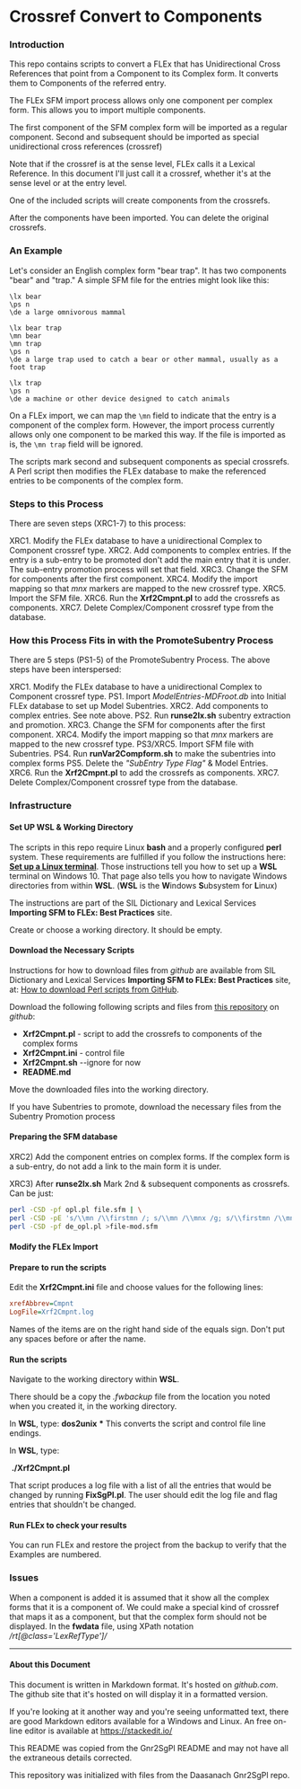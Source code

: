 # Crossref Convert to Components

### Introduction

This repo contains scripts to convert a FLEx that has Unidirectional Cross References that point from a Component to its Complex form. It converts them to Components of the referred entry.

The FLEx SFM import process allows only one component per complex form. This allows you to import multiple components.

The first component of the SFM complex form will be imported as a regular component. Second and subsequent should be imported as special unidirectional cross references (crossref)

Note that if the crossref is at the sense level, FLEx calls it a Lexical Reference. In this document I'll just call it a crossref, whether it's at the sense level or at the entry level.

One of the included scripts will create components from the crossrefs.

After the components have been imported. You can delete the original crossrefs.

### An Example

Let's consider an English complex form "bear trap". It has two components "bear" and "trap." A simple SFM file for the entries might look like this:

````SFM
\lx bear
\ps n
\de a large omnivorous mammal

\lx bear trap
\mn bear
\mn trap
\ps n
\de a large trap used to catch a bear or other mammal, usually as a foot trap

\lx trap
\ps n
\de a machine or other device designed to catch animals
````
On a FLEx import, we can map the `\mn` field to indicate that the entry is a component of the complex form. However, the import process currently allows only one component to be marked this way. If the file is imported as is, the `\mn trap` field will be ignored.

The scripts mark second and subsequent components as special crossrefs. A Perl script then modifies the FLEx database to make the referenced entries to be components of the complex form.

### Steps to this Process

There are seven steps (XRC1-7) to this process:

XRC1. Modify the FLEx database to have a unidirectional Complex to Component crossref type.
XRC2. Add components to complex entries. If the entry is a sub-entry to be promoted don't add the main entry that it is under. The sub-entry promotion process will set that field.
XRC3. Change the SFM for components after the first component.
XRC4. Modify the import mapping so that *mnx* markers are mapped to the new crossref type.
XRC5. Import the SFM file. 
XRC6. Run the **Xrf2Cmpnt.pl** to add the crossrefs as components.
XRC7. Delete Complex/Component crossref type from the database.

### How this Process Fits in with the PromoteSubentry Process

There are 5 steps (PS1-5) of the PromoteSubentry Process. The above steps have been interspersed:

XRC1. Modify the FLEx database to have a unidirectional Complex to Component crossref type.
PS1. Import  *ModelEntries-MDFroot.db*  into Initial FLEx database to set up Model Subentries.
XRC2. Add components to complex entries. See note above.
PS2. Run **runse2lx.sh** subentry extraction and promotion.
XRC3. Change the SFM for components after the first component.
XRC4. Modify the import mapping so that *mnx* markers are mapped to the new crossref type.
PS3/XRC5. Import SFM file with Subentries.
PS4. Run **runVar2Compform.sh** to make the subentries into complex forms
PS5. Delete the  *"SubEntry Type Flag"* & Model Entries.
XRC6. Run the **Xrf2Cmpnt.pl** to add the crossrefs as components.
XRC7. Delete Complex/Component crossref type from the database.

### Infrastructure

#### Set UP WSL & Working Directory

The scripts in this repo require Linux **bash** and a properly configured **perl** system. These requirements are fulfilled if you follow the instructions here: [**Set up a Linux terminal**](https://sites.google.com/sil.org/importing-sfm-to-flex/workflow/i-set-up-infrastructure/b-set-up-a-linux-terminal).  Those instructions tell you how to set up a **WSL** terminal on Windows 10. That page also tells you how to navigate Windows directories from within **WSL**. (**WSL** is the **W**indows **S**ubsystem for **L**inux)

The instructions are part of the SIL Dictionary and Lexical Services **Importing SFM to FLEx: Best Practices** site.

Create or choose a working directory. It should be empty.

#### Download the Necessary Scripts

Instructions for how to download files from *github* are available from SIL Dictionary and Lexical Services **Importing SFM to FLEx: Best Practices** site, at: [How to download Perl scripts from GitHub](https://sites.google.com/sil.org/importing-sfm-to-flex/workflow/i-set-up-infrastructure/c-how-to-download-perl-scripts-from-github).

Download the following following scripts and files from [this repository](https://github.com/WesPeacock/Xrf2Cmpnt) on *github*:

* **Xrf2Cmpnt.pl** - script to add the crossrefs to components of the complex forms
* **Xrf2Cmpnt.ini** - control file
* **Xrf2Cmpnt.sh** --ignore for now
* **README.md**

Move the downloaded files into the working directory.

If you have Subentries to promote, download the necessary files from the Subentry Promotion process

#### Preparing the SFM database

XRC2) Add the component entries on complex forms. If the complex form is a sub-entry, do not add a link to the main form it is under. 

XRC3) After **runse2lx.sh** Mark 2nd & subsequent components as crossrefs. Can be just:

````bash
perl -CSD -pf opl.pl file.sfm | \
perl -CSD -pE 's/\\mn /\\firstmn /; s/\\mn /\\mnx /g; s/\\firstmn /\\mn /;' | \
perl -CSD -pf de_opl.pl >file-mod.sfm
````

#### Modify the FLEx Import



#### Prepare to run the scripts

Edit the **Xrf2Cmpnt.ini** file and choose values for the following lines:

````ini
xrefAbbrev=Cmpnt
LogFile=Xrf2Cmpnt.log
````
Names of the items are on the right hand side of the equals sign. Don't put any spaces before or after the name.

#### Run the scripts

Navigate to the working directory within **WSL**.

There should be a copy the *.fwbackup* file from the location you noted when you created it, in the working directory.

In **WSL**, type:
	**dos2unix** **\***
This converts the script and control file line endings.

In **WSL**, type:

​	**./Xrf2Cmpnt.pl** 

That script produces a log file with a list of all the entries that would be changed by running **FixSgPl.pl**. The user should edit the log file and flag entries that shouldn't be changed.

#### Run FLEx to check your results

You can run FLEx and restore the project from the backup to verify that the Examples are numbered.

### Issues

When a component is added it is assumed that it show all the complex forms that it is a component of. We could make a special kind of crossref that maps it as a component, but that the complex form should not be displayed. In the **fwdata** file, using XPath notation */rt[@class='LexRefType']/*


***

#### About this Document

This document is written in Markdown format. It's hosted on *github.com*. The github site that it's hosted on will display it in a formatted version.

If you're looking at it another way and you're seeing unformatted text, there are good Markdown editors available for a Windows and Linux. An free on-line editor is available at https://stackedit.io/ 

This README was copied from the Gnr2SgPl README and may not have all the extraneous details corrected.

This repository was initialized with files from the Daasanach Gnr2SgPl repo.